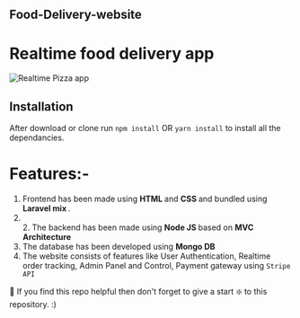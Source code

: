 ## Food-Delivery-website

# Realtime food delivery app

![Realtime Pizza app](https://github.com/codersgyan/realtime-pizza-app-node-express-mongo/blob/master/Screenshot%202020-09-21%20at%2023.03.06.png?raw=true)




## Installation 
After download or clone run `npm install` OR `yarn install` to install all the dependancies.

# Features:- <br> 
1. Frontend has been made using <b> HTML </b> and <b> CSS </b> and bundled using <b> Laravel mix </b> . 
2. <br> 2. The backend has been made using <b> Node JS </b>
based on <b> MVC Architecture </b>
3. The database has been developed using <b> Mongo DB </b>
4. The website consists of features like User Authentication, Realtime order tracking, Admin Panel and Control, Payment gateway using `Stripe API`

🙏 If you find this repo helpful then don't forget to give a start ❇️ to this repository. :)
